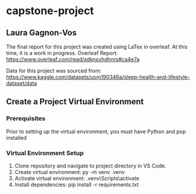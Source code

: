 # capstone-project

## Laura Gagnon-Vos

The final report for this project was created using LaTex in overleaf. At this time, it is a work in progress.
Overleaf Report: https://www.overleaf.com/read/xdknsvhdhnrs#ca4e7a 

Data for this project was sourced from: https://www.kaggle.com/datasets/uom190346a/sleep-health-and-lifestyle-dataset/data 

##  Create a Project Virtual Environment
### Prerequisites
Prior to setting up the virtual environment, you must have Python and pop installed
### Virtual Environment Setup
1. Clone repository and navigate to project directory in VS Code.
2. Create virtual environment: py -m venv .venv
3. Activate virtual environment: .venv\Scripts\activate
4. Install dependencies: pip install -r requirements.txt


